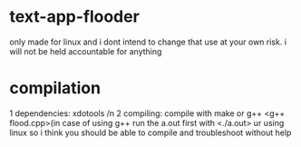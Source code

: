 # text-app-flooder

only made for linux and i dont intend to change that
use at your own risk. i will not be held accountable for anything
# compilation
1 dependencies:
xdotools /n
2 compiling:
compile with make <make flood> or g++ <g++ flood.cpp>(in case of using g++ run the a.out first with <./a.out>
ur using linux so i think you should be able to compile and troubleshoot without help

